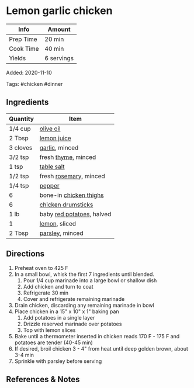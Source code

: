 # Lemon garlic chicken

| Info      | Amount     |
| --------- | ---------- |
| Prep Time | 20 min     |
| Cook Time | 40 min     |
| Yields    | 6 servings |

Added: 2020-11-10

Tags: #chicken #dinner

## Ingredients

| Quantity | Item                                                          |
| -------- | ------------------------------------------------------------- |
| 1/4 cup  | [olive oil](../_ingredients/olive%20oil.md)                   |
| 2 Tbsp   | [lemon juice](../_ingredients/lemon%20juice.md)               |
| 3 cloves | [garlic](../_ingredients/garlic.md), minced                   |
| 3/2 tsp  | fresh [thyme](../_ingredients/thyme.md), minced               |
| 1 tsp    | [table salt](../_ingredients/table%20salt.md)                 |
| 1/2 tsp  | fresh [rosemary](../_ingredients/rosemary.md), minced         |
| 1/4 tsp  | [pepper](../_ingredients/pepper.md)                           |
| 6        | bone-in [chicken thighs](../_ingredients/chicken%20thighs.md) |
| 6        | [chicken drumsticks](../_ingredients/chicken-drumsticks.md)   |
| 1 lb     | baby [red potatoes](../_ingredients/red-potatoes.md), halved  |
| 1        | [lemon](../_ingredients/lemon.md), sliced                     |
| 2 Tbsp   | [parsley](../_ingredients/parsley.md), minced                 |

## Directions

1. Preheat oven to 425 F
2. In a small bowl, whisk the first 7 ingredients until blended.
    1. Pour 1/4 cup marinade into a large bowl or shallow dish
    2. Add chicken and turn to coat
    3. Refrigerate 30 min
    4. Cover and refrigerate remaining marinade
3. Drain chicken, discarding any remaining marinade in bowl
4. Place chicken in a 15" x 10" x 1" baking pan
    1. Add potatoes in a single layer
    2. Drizzle reserved marinade over potatoes
    3. Top with lemon slices
5. Bake until a thermometer inserted in chicken reads 170 F - 175 F and potatoes are tender (40-45 min)
6. If desired, broil chicken 3 - 4" from heat until deep golden brown, about 3-4 min
7. Sprinkle with parsley before serving

## References & Notes

[^1]: [Original recipe](https://www.tasteofhome.com/recipes/sheet-pan-lemon-garlic-chicken/)
